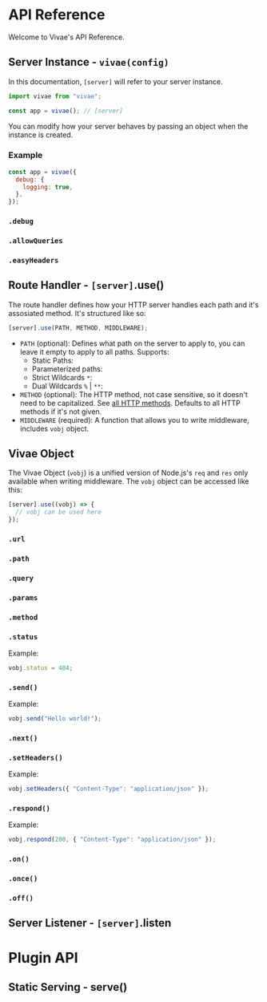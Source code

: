 # API Reference

Welcome to Vivae's API Reference.

## Server Instance - `vivae(config)`

In this documentation, `[server]` will refer to your server instance.

```javascript
import vivae from "vivae";

const app = vivae(); // [server]
```

You can modify how your server behaves by passing an object when the instance is created.

### Example

```javascript
const app = vivae({
  debug: {
    logging: true,
  },
});
```

### `.debug`

### `.allowQueries`

### `.easyHeaders`

## Route Handler - `[server]`.use()

The route handler defines how your HTTP server handles each path and it's assosiated method. It's structured like so:

```javascript
[server].use(PATH, METHOD, MIDDLEWARE);
```

- `PATH` (optional): Defines what path on the server to apply to, you can leave it empty to apply to all paths. Supports:
  - Static Paths:
  - Parameterized paths:
  - Strict Wildcards `*`:
  - Dual Wildcards `%` | `**`:
- `METHOD` (optional): The HTTP method, not case sensitive, so it doesn't need to be capitalized. See [all HTTP methods](https://developer.mozilla.org/en-US/docs/Web/HTTP/Reference/Methods). Defaults to all HTTP methods if it's not given.
- `MIDDLEWARE` (required): A function that allows you to write middleware, includes `vobj` object.

## Vivae Object

The Vivae Object (`vobj`) is a unified version of Node.js's `req` and `res` only available when writing middleware. The `vobj` object can be accessed like this:

```javascript
[server].use((vobj) => {
  // vobj can be used here
});
```

### `.url`

### `.path`

### `.query`

### `.params`

### `.method`

### `.status`

Example:

```javascript
vobj.status = 404;
```

### `.send()`

Example:

```javascript
vobj.send("Hello world!");
```

### `.next()`

### `.setHeaders()`

Example:

```javascript
vobj.setHeaders({ "Content-Type": "application/json" });
```

### `.respond()`

Example:

```javascript
vobj.respond(200, { "Content-Type": "application/json" });
```

### `.on()`

### `.once()`

### `.off()`

## Server Listener - `[server]`.listen

# Plugin API

## Static Serving - serve()
